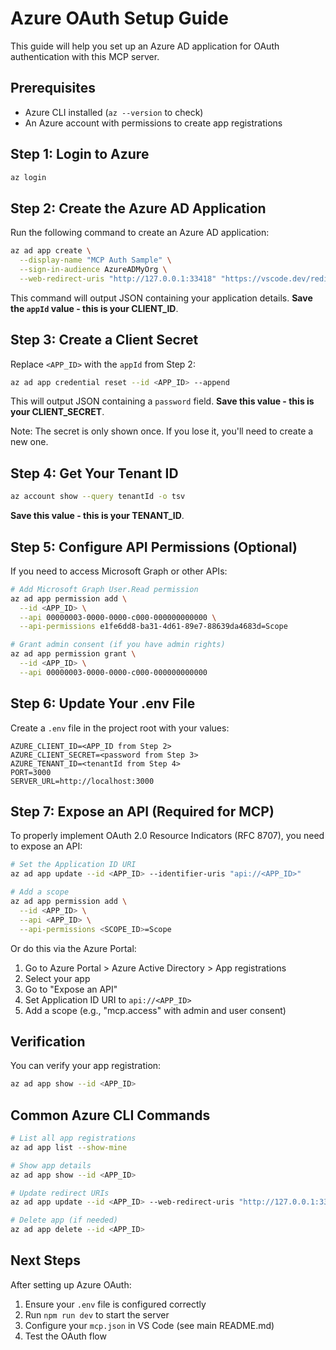 # Azure OAuth Setup Guide

This guide will help you set up an Azure AD application for OAuth authentication with this MCP server.

## Prerequisites

- Azure CLI installed (`az --version` to check)
- An Azure account with permissions to create app registrations

## Step 1: Login to Azure

```bash
az login
```

## Step 2: Create the Azure AD Application

Run the following command to create an Azure AD application:

```bash
az ad app create \
  --display-name "MCP Auth Sample" \
  --sign-in-audience AzureADMyOrg \
  --web-redirect-uris "http://127.0.0.1:33418" "https://vscode.dev/redirect" "http://localhost:3000/callback"
```

This command will output JSON containing your application details. **Save the `appId` value - this is your CLIENT_ID**.

## Step 3: Create a Client Secret

Replace `<APP_ID>` with the `appId` from Step 2:

```bash
az ad app credential reset --id <APP_ID> --append
```

This will output JSON containing a `password` field. **Save this value - this is your CLIENT_SECRET**.

Note: The secret is only shown once. If you lose it, you'll need to create a new one.

## Step 4: Get Your Tenant ID

```bash
az account show --query tenantId -o tsv
```

**Save this value - this is your TENANT_ID**.

## Step 5: Configure API Permissions (Optional)

If you need to access Microsoft Graph or other APIs:

```bash
# Add Microsoft Graph User.Read permission
az ad app permission add \
  --id <APP_ID> \
  --api 00000003-0000-0000-c000-000000000000 \
  --api-permissions e1fe6dd8-ba31-4d61-89e7-88639da4683d=Scope

# Grant admin consent (if you have admin rights)
az ad app permission grant \
  --id <APP_ID> \
  --api 00000003-0000-0000-c000-000000000000
```

## Step 6: Update Your .env File

Create a `.env` file in the project root with your values:

```
AZURE_CLIENT_ID=<APP_ID from Step 2>
AZURE_CLIENT_SECRET=<password from Step 3>
AZURE_TENANT_ID=<tenantId from Step 4>
PORT=3000
SERVER_URL=http://localhost:3000
```

## Step 7: Expose an API (Required for MCP)

To properly implement OAuth 2.0 Resource Indicators (RFC 8707), you need to expose an API:

```bash
# Set the Application ID URI
az ad app update --id <APP_ID> --identifier-uris "api://<APP_ID>"

# Add a scope
az ad app permission add \
  --id <APP_ID> \
  --api <APP_ID> \
  --api-permissions <SCOPE_ID>=Scope
```

Or do this via the Azure Portal:
1. Go to Azure Portal > Azure Active Directory > App registrations
2. Select your app
3. Go to "Expose an API"
4. Set Application ID URI to `api://<APP_ID>`
5. Add a scope (e.g., "mcp.access" with admin and user consent)

## Verification

You can verify your app registration:

```bash
az ad app show --id <APP_ID>
```

## Common Azure CLI Commands

```bash
# List all app registrations
az ad app list --show-mine

# Show app details
az ad app show --id <APP_ID>

# Update redirect URIs
az ad app update --id <APP_ID> --web-redirect-uris "http://127.0.0.1:33418" "https://vscode.dev/redirect" "http://localhost:3000/callback"

# Delete app (if needed)
az ad app delete --id <APP_ID>
```

## Next Steps

After setting up Azure OAuth:
1. Ensure your `.env` file is configured correctly
2. Run `npm run dev` to start the server
3. Configure your `mcp.json` in VS Code (see main README.md)
4. Test the OAuth flow
